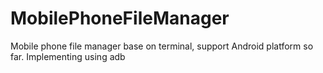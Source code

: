 # MobilePhoneFileManager
Mobile phone file manager base on terminal, support Android platform so far. Implementing using adb

